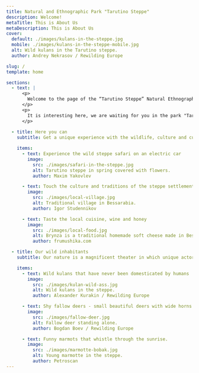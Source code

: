 ```yaml
---
title: Natural and Ethnographic Park "Tarutino Steppe"
description: Welcome!
metaTitle: This is About Us
metaDescription: This is About Us
cover:
  default: ./images/kulans-in-the-steppe.jpg
  mobile: ./images/kulans-in-the-steppe-mobile.jpg  
  alt: Wild kulans in the Tarutino steppe.
  author: Andrey Nekrasov / Rewilding Europe

slug: /
template: home

sections:
  - text: |
      <p>
        Welcome to the page of the “Tarutino Steppe” Natural Ethnographic Park! Our goal is to show you and preserve for posterity the unique nature and culture of the Tarutino steppe - one of the last preserved in its original form steppe plots of Ukraine and Europe. You can see how the steppes of our country looked hundreds of years ago, before they were mastered by man and turned into agricultural land. In addition to the unique carpet of vegetation inherent in the steppes of insects, birds and small animals, in the Tarutino steppe you can meet once inhabited by the steppes of large herbivores - wild kulans, timid fallow deer, amusing saigas and stately Ukrainian gray bulls that roam the steppe and form its landscape and variety. In addition, the cultural heritage of this region is interesting - from the mounds of the Cimmerians, Scythians and Sarmatians, to the dwellings and traditions of different nationalities that lived on these lands subsequently.
      </p>
      <p>
        It is interesting here, we are waiting for you in the park "Tarutino steppe"!
      </p>
  
  - title: Here you can
    subtitle: Get a unique experience with the wildlife, culture and cuisine of Bessarabia.

    items:
      - text: Experience the wild steppe safari on an electric car
        image: 
          src: ./images/safari-in-the-steppe.jpg
          alt: Tarutino steppe in spring covered with flowers.
          author: Maxim Yakovlev

      - text: Touch the culture and traditions of the steppe settlements
        image: 
          src: ./images/local-village.jpg
          alt: Traditional village in Bessarabia.
          author: Igor Studennikov

      - text: Taste the local cuisine, wine and honey
        image:
          src: ./images/local-food.jpg
          alt: Brynza is a traditional homemade soft cheese made in Bessarabia.
          author: frumushika.com

  - title: Our wild inhabitants
    subtitle: Our nature is a magnificent theater in which unique actors will meet you.

    items:
      - text: Wild kulans that have never been domesticated by humans
        image:
          src: ./images/kulan-wild-ass.jpg
          alt: Wild kulans in the steppe.
          author: Alexander Kurakin / Rewilding Europe

      - text: Shy fallow deers - small beautiful deers with wide horns
        image:
          src: ./images/fallow-deer.jpg
          alt: Fallow deer standing alone.
          author: Bogdan Boev / Rewilding Europe

      - text: Funny marmots that whistle through the sunrise. 
        image:
          src: ./images/marmotte-bobak.jpg
          alt: Young marmotte in the steppe.
          author: Petroscan
---
```

